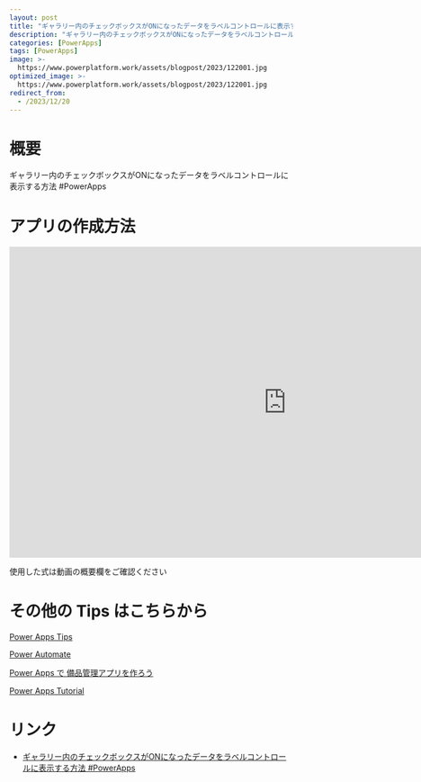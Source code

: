 ```yaml
---
layout: post
title: "ギャラリー内のチェックボックスがONになったデータをラベルコントロールに表示する方法 #PowerApps"
description: "ギャラリー内のチェックボックスがONになったデータをラベルコントロールに表示する方法 #PowerAppsを動画で分かりやすく解説"
categories: [PowerApps]
tags: [PowerApps]
image: >-
  https://www.powerplatform.work/assets/blogpost/2023/122001.jpg
optimized_image: >-
  https://www.powerplatform.work/assets/blogpost/2023/122001.jpg
redirect_from:
  - /2023/12/20
---
```



#  概要

ギャラリー内のチェックボックスがONになったデータをラベルコントロールに表示する方法 #PowerApps


# アプリの作成方法

<iframe width="983" height="553" src="https://www.youtube.com/embed/S25EzMdWufM" title="YouTube video player" frameborder="0" allow="accelerometer; autoplay; clipboard-write; encrypted-media; gyroscope; picture-in-picture" allowfullscreen></iframe>


使用した式は動画の概要欄をご確認ください


# その他の Tips はこちらから

[Power Apps Tips](https://www.youtube.com/watch?v=VrAQf3JQ7yM&list=PLVhFi1fb3DqakSLVMn22DDcySXh9jtzi- )


[Power Automate](https://www.youtube.com/watch?v=-YnJYT0ASEM&list=PLVhFi1fb3Dqbzic6GieqnLFgD3aTj-eHA)


[Power Apps で 備品管理アプリを作ろう](https://www.youtube.com/playlist?list=PLVhFi1fb3DqZM3HKb8Hea6XEL96990Fyn)


[Power Apps Tutorial](https://www.youtube.com/playlist?list=PLVhFi1fb3DqalxpL974VvAJvV4iWoSbe_)


# リンク


- [ギャラリー内のチェックボックスがONになったデータをラベルコントロールに表示する方法 #PowerApps](https://www.youtube.com/watch?v=S25EzMdWufM)

